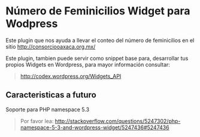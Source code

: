 Número de Feminicilios Widget para Wodpress
================================

Este plugin que nos ayuda a llevar el conteo del número de feminicilios en el sitio http://consorciooaxaca.org.mx/

Este plugin, tambien puede servir como snippet base para, desarrollar tus propios Widgets en Wordpress, para mayor información consultar:

> http://codex.wordpress.org/Widgets_API


Caracteristicas a futuro
---------------------------------

Soporte para PHP namespace 5.3
> Por favor lea: http://stackoverflow.com/questions/5247302/php-namespace-5-3-and-wordpress-widget/5247436#5247436
